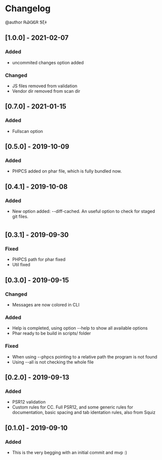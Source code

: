 # Changelog
@author ᏒᏊᏀᏋᏒ ᏕξᏐ

## [1.0.0] - 2021-02-07
### Added
- uncommited changes option added

### Changed
- JS files removed from validation
- Vendor dir removed from scan dir


## [0.7.0] - 2021-01-15
### Added
- Fullscan option


## [0.5.0] - 2019-10-09
### Added
- PHPCS added on phar file, which is fully bundled now.


## [0.4.1] - 2019-10-08
### Added
- New option added: --diff-cached. An useful option to check for staged git files.


#
## [0.3.1] - 2019-09-30
### Fixed
- PHPCS path for phar fixed
- Util fixed


## [0.3.0] - 2019-09-15
### Changed
- Messages are now colored in CLI

### Added
- Help is completed, using option --help to show all available options
- Phar ready to be build in scripts/ folder

### Fixed
- When using --phpcs pointing to a relative path the program is not found
- Using --all is not checking the whole file


## [0.2.0] - 2019-09-13
### Added
- PSR12 validation
- Custom rules for CC. Full PSR12, and some generic rules for documentation, basic spacing and tab identation rules, also from Squiz


## [0.1.0] - 2019-09-10
### Added
- This is the very begging with an initial commit and mvp :)

